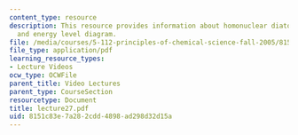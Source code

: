 ```yaml
---
content_type: resource
description: This resource provides information about homonuclear diatomic molecules,
  and energy level diagram.
file: /media/courses/5-112-principles-of-chemical-science-fall-2005/8151c83e7a282cdd4898ad298d32d15a_lecture27.pdf
file_type: application/pdf
learning_resource_types:
- Lecture Videos
ocw_type: OCWFile
parent_title: Video Lectures
parent_type: CourseSection
resourcetype: Document
title: lecture27.pdf
uid: 8151c83e-7a28-2cdd-4898-ad298d32d15a
---
```

